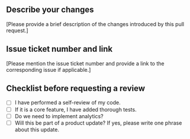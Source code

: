 ## Describe your changes

[Please provide a brief description of the changes introduced by this pull request.]

## Issue ticket number and link

[Please mention the issue ticket number and provide a link to the corresponding issue if applicable.]

## Checklist before requesting a review

- [ ] I have performed a self-review of my code.
- [ ] If it is a core feature, I have added thorough tests.
- [ ] Do we need to implement analytics?
- [ ] Will this be part of a product update? If yes, please write one phrase about this update.
